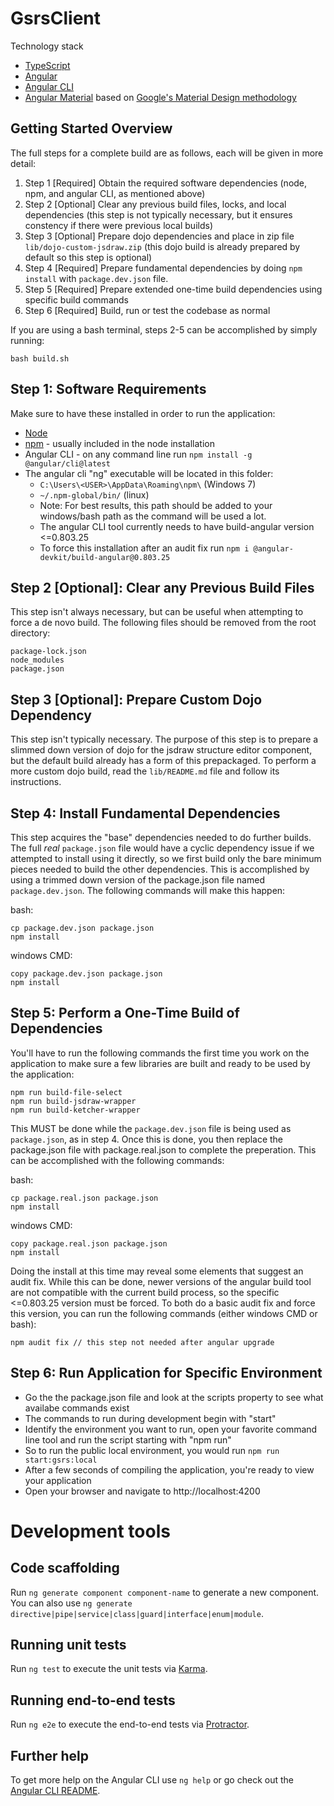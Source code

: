 # GsrsClient

Technology stack

- [TypeScript](https://www.typescriptlang.org/)
- [Angular](https://angular.io/)
- [Angular CLI](https://github.com/angular/angular-cli)
- [Angular Material](https://material.angular.io/) based on [Google's Material Design methodology](https://material.io/design/)

## Getting Started Overview

The full steps for a complete build are as follows, each will be given in more detail:

1. Step 1 [Required] Obtain the required software dependencies (node, npm, and angular CLI, as mentioned above)
2. Step 2 [Optional] Clear any previous build files, locks, and local dependencies (this step is not typically necessary, but it ensures constency if there were previous local builds)
3. Step 3 [Optional] Prepare dojo dependencies and place in zip file `lib/dojo-custom-jsdraw.zip` (this dojo build is already prepared by default so this step is optional)
4. Step 4 [Required] Prepare fundamental dependencies by doing `npm install` with `package.dev.json` file.
5. Step 5 [Required] Prepare extended one-time build dependencies using specific build commands
6. Step 6 [Required] Build, run or test the codebase as normal

If you are using a bash terminal, steps 2-5 can be accomplished by simply running:
```
bash build.sh
```

## Step 1: Software Requirements

Make sure to have these installed in order to run the application:

* [Node](https://nodejs.org/en/)
* [npm](https://www.npmjs.com/) - usually included in the node installation
* Angular CLI - on any command line run `npm install -g @angular/cli@latest`
 * The angular cli "ng" executable will be located in this folder:
   * `C:\Users\<USER>\AppData\Roaming\npm\` (Windows 7)
   * `~/.npm-global/bin/` (linux)
   * Note: For best results, this path should be added to your windows/bash
     path as the command will be used a lot.
   * The angular CLI tool currently needs to have build-angular version <=0.803.25
   * To force this installation after an audit fix run `npm i @angular-devkit/build-angular@0.803.25`

  
## Step 2 [Optional]: Clear any Previous Build Files

This step isn't always necessary, but can be useful when attempting to force a de novo build. The following files should be removed from the root directory:

```
package-lock.json
node_modules
package.json
```

## Step 3 [Optional]: Prepare Custom Dojo Dependency

This step isn't typically necessary. The purpose of this step is to prepare a slimmed down version of dojo for the jsdraw structure editor component, but the default build already has a form of this prepackaged. To perform a more custom dojo build, read the `lib/README.md` file and follow its instructions.


## Step 4: Install Fundamental Dependencies

This step acquires the "base" dependencies needed to do further builds. The full _real_ `package.json` file would have a cyclic dependency issue if we attempted to install using it directly, so we first build only the bare minimum pieces needed to build the other dependencies. This is accomplished by using a trimmed down version of the package.json file named `package.dev.json`. The following commands will make this happen:

bash:
```
cp package.dev.json package.json
npm install
```

windows CMD:
```
copy package.dev.json package.json
npm install
```

## Step 5: Perform a One-Time Build of Dependencies

You'll have to run the following commands the first time you work on the application to make sure a few libraries are built and ready to be used by the application:

```
npm run build-file-select
npm run build-jsdraw-wrapper
npm run build-ketcher-wrapper
```

This MUST be done while the `package.dev.json` file is being used as `package.json`, as in step 4. Once this is done, you then replace the package.json file with package.real.json to complete the preperation. This can be accomplished with the following commands:

bash:
```
cp package.real.json package.json
npm install
```

windows CMD:
```
copy package.real.json package.json
npm install
```

Doing the install at this time may reveal some elements that suggest an audit fix. While this can be done, newer versions of the angular build tool are not compatible with the current build process, so the specific <=0.803.25 version must be forced. To both do a basic audit fix and force this version, you can run the following commands (either windows CMD or bash):

```
npm audit fix // this step not needed after angular upgrade
```

## Step 6: Run Application for Specific Environment

- Go the the package.json file and look at the scripts property to see what availabe commands exist
- The commands to run during development begin with "start"
- Identify the environment you want to run, open your favorite command line tool and run the script starting with "npm run"
 - So to run the public local environment, you would run `npm run start:gsrs:local`
- After a few seconds of compiling the application, you're ready to view your application
- Open your browser and navigate to http://localhost:4200

# Development tools


## Code scaffolding

Run `ng generate component component-name` to generate a new component. You can also use `ng generate directive|pipe|service|class|guard|interface|enum|module`.

## Running unit tests

Run `ng test` to execute the unit tests via [Karma](https://karma-runner.github.io).

## Running end-to-end tests

Run `ng e2e` to execute the end-to-end tests via [Protractor](http://www.protractortest.org/).

## Further help

To get more help on the Angular CLI use `ng help` or go check out the [Angular CLI README](https://github.com/angular/angular-cli/blob/master/README.md).


